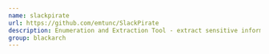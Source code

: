 ```yaml
---
name: slackpirate
url: https://github.com/emtunc/SlackPirate
description: Enumeration and Extraction Tool - extract sensitive information from a Slack Workspace. URL : https://github.com/emtunc/SlackPirate Groups : blackarch blackarch-social blackarch-recon
group: blackarch
---
```

